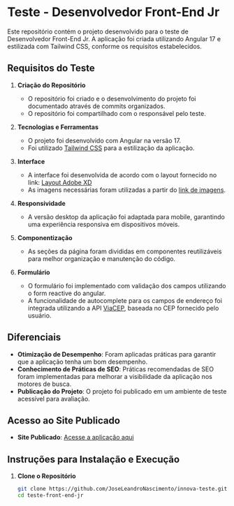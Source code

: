 # Teste - Desenvolvedor Front-End Jr

Este repositório contém o projeto desenvolvido para o teste de Desenvolvedor Front-End Jr. A aplicação foi criada utilizando Angular 17 e estilizada com Tailwind CSS, conforme os requisitos estabelecidos.

## Requisitos do Teste

1. **Criação do Repositório**

   - O repositório foi criado e o desenvolvimento do projeto foi documentado através de commits organizados.
   - O repositório foi compartilhado com o responsável pelo teste.

2. **Tecnologias e Ferramentas**

   - O projeto foi desenvolvido com Angular na versão 17.
   - Foi utilizado [Tailwind CSS](https://tailwindcss.com/) para a estilização da aplicação.

3. **Interface**

   - A interface foi desenvolvida de acordo com o layout fornecido no link: [Layout Adobe XD](https://xd.adobe.com/view/1cf204a5-a446-4ac5-8e6d-690925097289-49a1/)
   - As imagens necessárias foram utilizadas a partir do [link de imagens](https://host.aatb.com.br/temp/assets.zip).

4. **Responsividade**

   - A versão desktop da aplicação foi adaptada para mobile, garantindo uma experiência responsiva em dispositivos móveis.

5. **Componentização**

   - As seções da página foram divididas em componentes reutilizáveis para melhor organização e manutenção do código.

6. **Formulário**

   - O formulário foi implementado com validação dos campos utilizando o form reactive do angular.
   - A funcionalidade de autocomplete para os campos de endereço foi integrada utilizando a API [ViaCEP](https://viacep.com.br/), baseada no CEP fornecido pelo usuário.

## Diferenciais

- **Otimização de Desempenho**: Foram aplicadas práticas para garantir que a aplicação tenha um bom desempenho.
- **Conhecimento de Práticas de SEO**: Práticas recomendadas de SEO foram implementadas para melhorar a visibilidade da aplicação nos motores de busca.
- **Publicação do Projeto**: O projeto foi publicado em um ambiente de teste acessível para avaliação.

## Acesso ao Site Publicado

- **Site Publicado**: [Acesse a aplicação aqui](https://innova-teste-ormyvyaru.vercel.app/)

## Instruções para Instalação e Execução

1. **Clone o Repositório**

   ```bash
   git clone https://github.com/JoseLeandroNascimento/innova-teste.git
   cd teste-front-end-jr
